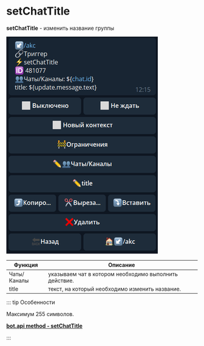 # setChatTitle
**setChatTitle** - изменить название группы

![](./1.png)

| Функция | Описание |
| --- | --- |
| Чаты/Каналы | указываем чат в котором необходимо выполнить действие. |
| title | текст, на который необходимо изменить название. |


::: tip  Особенности

Максимум 255 символов.

**[bot.api method - setChatTitle](https://core.telegram.org/bots/api#setchattitle)**

:::









